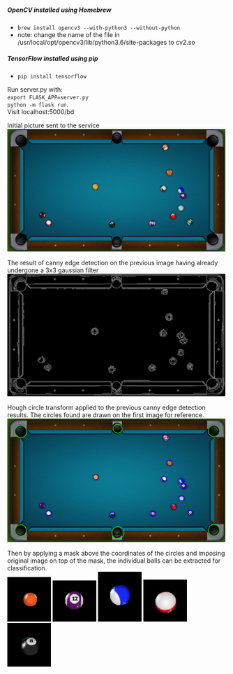##### OpenCV installed using Homebrew
  * `brew install opencv3 --with-python3 --without-python`
  * note: change the name of the file in /usr/local/opt/opencv3/lib/python3.6/site-packages to cv2.so

##### TensorFlow installed using pip
  * `pip install tensorflow`

Run server.py with:  
`export FLASK_APP=server.py`    
`python -m flask run`.  
Visit localhost:5000/bd

Initial picture sent to the service  
<img src="Images/after.png" width="500" />

The result of canny edge detection on the previous image having already undergone
a 3x3 gaussian filter  
<img src="Images/canny.png" width="500" />

Hough circle transform applied to the previous canny edge detection
results. The circles found are drawn on the first image for reference.  
<img src="Images/orig.png" width="500" />

Then by applying a mask above the coordinates of the circles
and imposing original image on top of the mask, the individual balls
can be extracted for classification.  
<img src="Images/ex1.png" width="100" />
<img src="Images/ex2.png" width="100" />
<img src="Images/ex3.png" width="100" />
<img src="Images/ex4.png" width="100" />
<img src="Images/ex5.png" width="100" />



